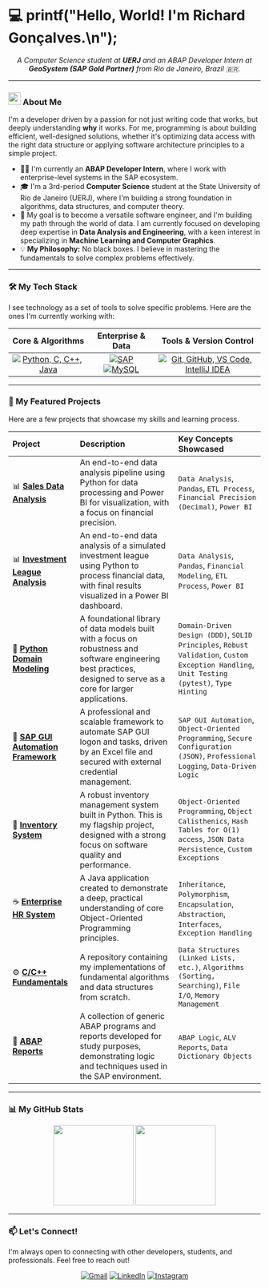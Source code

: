 # 💻 printf("Hello, World! I'm Richard Gonçalves.\n");

<p align="center">
  <em>A Computer Science student at <strong>UERJ</strong> and an ABAP Developer Intern at <strong>GeoSystem (SAP Gold Partner)</strong> from Rio de Janeiro, Brazil 🇧🇷.</em>
</p>

---

### <img src="https://raw.githubusercontent.com/MartinHeinz/MartinHeinz/master/wave.gif" width="25px"> About Me

I'm a developer driven by a passion for not just writing code that works, but deeply understanding **why** it works. For me, programming is about building efficient, well-designed solutions, whether it's optimizing data access with the right data structure or applying software architecture principles to a simple project.

- 👨‍💻 I'm currently an **ABAP Developer Intern**, where I work with enterprise-level systems in the SAP ecosystem.
- 🎓 I'm a 3rd-period **Computer Science** student at the State University of Rio de Janeiro (UERJ), where I'm building a strong foundation in algorithms, data structures, and computer theory.
- 🌱 My goal is to become a versatile software engineer, and I'm building my path through the world of data. I am currently focused on developing deep expertise in **Data Analysis and Engineering**, with a keen interest in specializing in **Machine Learning and Computer Graphics**.
- 💡 **My Philosophy:** No black boxes. I believe in mastering the fundamentals to solve complex problems effectively.

---

### 🛠️ My Tech Stack

I see technology as a set of tools to solve specific problems. Here are the ones I'm currently working with:

| Core & Algorithms | Enterprise & Data | Tools & Version Control |
| :---------------: | :---------------: | :---------------------: |
| <a href="https://skillicons.dev"><img src="https://skillicons.dev/icons?i=python,c,cpp,java" title="Python, C, C++, Java"/></a> | <a href="https://www.sap.com" target="_blank" rel="noreferrer"><img src="https://img.shields.io/badge/SAP-008FD3?style=for-the-badge&logoColor=white" alt="SAP"/></a> <a href="https://skillicons.dev"><img src="https://skillicons.dev/icons?i=mysql" title="MySQL"/></a> | <a href="https://skillicons.dev"><img src="https://skillicons.dev/icons?i=git,github,vscode,idea" title="Git, GitHub, VS Code, IntelliJ IDEA"/></a> |

---

### 🚀 My Featured Projects

Here are a few projects that showcase my skills and learning process.

| Project | Description | Key Concepts Showcased |
| :--- | :--- | :--- |
| 📊 **[Sales Data Analysis](https://github.com/drahciry/Sales-Data-Analysis)** | An end-to-end data analysis pipeline using Python for data processing and Power BI for visualization, with a focus on financial precision. | `Data Analysis`, `Pandas`, `ETL Process`, `Financial Precision (Decimal)`, `Power BI`
| 📊 **[Investment League Analysis](https://github.com/drahciry/Investment-League)** | An end-to-end data analysis of a simulated investment league using Python to process financial data, with final results visualized in a Power BI dashboard. | `Data Analysis`, `Pandas`, `Financial Modeling`, `ETL Process`, `Power BI` |
| 🧱 **[Python Domain Modeling](https://github.com/drahciry/Python-Domain-Modeling)** | A foundational library of data models built with a focus on robustness and software engineering best practices, designed to serve as a core for larger applications. | `Domain-Driven Design (DDD)`, `SOLID Principles`, `Robust Validation`, `Custom Exception Handling`, `Unit Testing (pytest)`, `Type Hinting` |
| 🤖 **[SAP GUI Automation Framework](https://github.com/drahciry/Logon-SAP)** | A professional and scalable framework to automate SAP GUI logon and tasks, driven by an Excel file and secured with external credential management. | `SAP GUI Automation`, `Object-Oriented Programming`, `Secure Configuration (JSON)`, `Professional Logging`, `Data-Driven Logic` |
| 🐍 **[Inventory System](https://github.com/drahciry/Estoque)** | A robust inventory management system built in Python. This is my flagship project, designed with a strong focus on software quality and performance. | `Object-Oriented Programming`, `Object Calisthenics`, `Hash Tables for O(1) access`, `JSON Data Persistence`, `Custom Exceptions` |
| ☕️ **[Enterprise HR System](https://github.com/drahciry/Enterprise)** | A Java application created to demonstrate a deep, practical understanding of core Object-Oriented Programming principles. | `Inheritance`, `Polymorphism`, `Encapsulation`, `Abstraction`, `Interfaces`, `Exception Handling` |
| ⚙️ **[C/C++ Fundamentals](https://github.com/drahciry/C-CPP)** | A repository containing my implementations of fundamental algorithms and data structures from scratch. | `Data Structures (Linked Lists, etc.)`, `Algorithms (Sorting, Searching)`, `File I/O`, `Memory Management` |
| 💼 **[ABAP Reports](https://github.com/drahciry/ABAP)** | A collection of generic ABAP programs and reports developed for study purposes, demonstrating logic and techniques used in the SAP environment. | `ABAP Logic`, `ALV Reports`, `Data Dictionary Objects` |

---

### 📊 My GitHub Stats

<p align="center">
  <img height="160rem" src="https://github-profile-summary-cards.vercel.app/api/cards/stats?username=drahciry&theme=github_dark"/>
  <img height="160rem" src="https://github-profile-summary-cards.vercel.app/api/cards/profile-details?username=drahciry&theme=github_dark"/>
</p>

---

### 📫 Let's Connect!

I'm always open to connecting with other developers, students, and professionals. Feel free to reach out!

<p align="center">
  <a href="mailto:richardgonric@gmail.com"><img src="https://skillicons.dev/icons?i=gmail" alt="Gmail"/></a>
  <a href="https://linkedin.com/in/drahciry"><img src="https://skillicons.dev/icons?i=linkedin" alt="LinkedIn"/></a>
  <a href="https://instagram.com/drahciry.dev/"><img src="https://skillicons.dev/icons?i=instagram" alt="Instagram"/></a>
</p>
        

